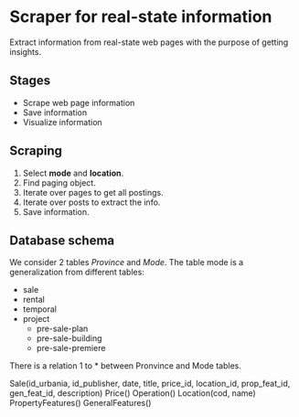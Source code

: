 # Scraper for real-state information
Extract information from real-state web pages with the purpose of getting insights.

## Stages

* Scrape web page information
* Save information
* Visualize information

## Scraping

1. Select **mode** and **location**.
2. Find paging object.
3. Iterate over pages to get all postings.
4. Iterate over posts to extract the info.
5. Save information.

## Database schema
We consider 2 tables *Province* and *Mode*.
The table mode is a generalization from different tables:
- sale
- rental
- temporal
- project
	- pre-sale-plan
	- pre-sale-building
	- pre-sale-premiere

There is a relation 1 to * between Pronvince and Mode tables.

Sale(id_urbania, id_publisher, date, title, price_id, location_id, prop_feat_id, gen_feat_id, description)
Price()
Operation()
Location(cod, name)
PropertyFeatures()
GeneralFeatures()
